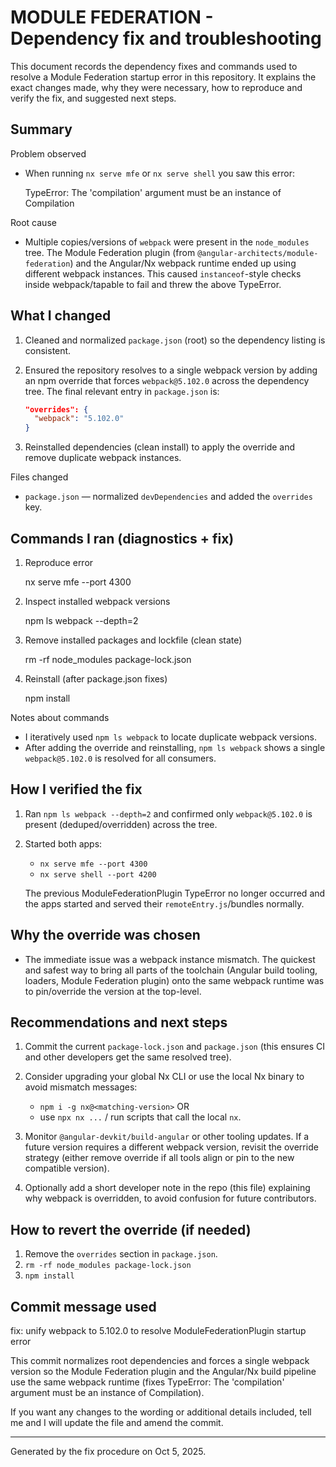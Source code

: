 MODULE FEDERATION - Dependency fix and troubleshooting
====================================================

This document records the dependency fixes and commands used to resolve a
Module Federation startup error in this repository. It explains the exact
changes made, why they were necessary, how to reproduce and verify the fix,
and suggested next steps.

Summary
-------

Problem observed
* When running `nx serve mfe` or `nx serve shell` you saw this error:

  TypeError: The 'compilation' argument must be an instance of Compilation

Root cause
* Multiple copies/versions of `webpack` were present in the `node_modules`
  tree. The Module Federation plugin (from `@angular-architects/module-federation`)
  and the Angular/Nx webpack runtime ended up using different webpack instances.
  This caused `instanceof`-style checks inside webpack/tapable to fail and threw
  the above TypeError.

What I changed
--------------

1. Cleaned and normalized `package.json` (root) so the dependency listing is
   consistent.

2. Ensured the repository resolves to a single webpack version by adding an npm
   override that forces `webpack@5.102.0` across the dependency tree. The final
   relevant entry in `package.json` is:

   ```json
   "overrides": {
     "webpack": "5.102.0"
   }
   ```

3. Reinstalled dependencies (clean install) to apply the override and remove
   duplicate webpack instances.

Files changed
* `package.json` — normalized `devDependencies` and added the `overrides` key.

Commands I ran (diagnostics + fix)
---------------------------------

1. Reproduce error

   nx serve mfe --port 4300

2. Inspect installed webpack versions

   npm ls webpack --depth=2

3. Remove installed packages and lockfile (clean state)

   rm -rf node_modules package-lock.json

4. Reinstall (after package.json fixes)

   npm install

Notes about commands
* I iteratively used `npm ls webpack` to locate duplicate webpack versions.
* After adding the override and reinstalling, `npm ls webpack` shows a single
  `webpack@5.102.0` is resolved for all consumers.

How I verified the fix
----------------------

1. Ran `npm ls webpack --depth=2` and confirmed only `webpack@5.102.0` is
   present (deduped/overridden) across the tree.

2. Started both apps:

   - `nx serve mfe --port 4300`
   - `nx serve shell --port 4200`

   The previous ModuleFederationPlugin TypeError no longer occurred and the
   apps started and served their `remoteEntry.js`/bundles normally.

Why the override was chosen
---------------------------

* The immediate issue was a webpack instance mismatch. The quickest and safest
  way to bring all parts of the toolchain (Angular build tooling, loaders,
  Module Federation plugin) onto the same webpack runtime was to pin/override
  the version at the top-level.

Recommendations and next steps
------------------------------

1. Commit the current `package-lock.json` and `package.json` (this ensures CI
   and other developers get the same resolved tree).

2. Consider upgrading your global Nx CLI or use the local Nx binary to avoid
   mismatch messages:

   - `npm i -g nx@<matching-version>` OR
   - use `npx nx ...` / run scripts that call the local `nx`.

3. Monitor `@angular-devkit/build-angular` or other tooling updates. If a
   future version requires a different webpack version, revisit the override
   strategy (either remove override if all tools align or pin to the new
   compatible version).

4. Optionally add a short developer note in the repo (this file) explaining
   why webpack is overridden, to avoid confusion for future contributors.

How to revert the override (if needed)
-------------------------------------

1. Remove the `overrides` section in `package.json`.
2. `rm -rf node_modules package-lock.json`
3. `npm install`

Commit message used
-------------------

fix: unify webpack to 5.102.0 to resolve ModuleFederationPlugin startup error

This commit normalizes root dependencies and forces a single webpack version
so the Module Federation plugin and the Angular/Nx build pipeline use the same
webpack runtime (fixes TypeError: The 'compilation' argument must be an instance of Compilation).

If you want any changes to the wording or additional details included, tell me
and I will update the file and amend the commit.

----

Generated by the fix procedure on Oct 5, 2025.
